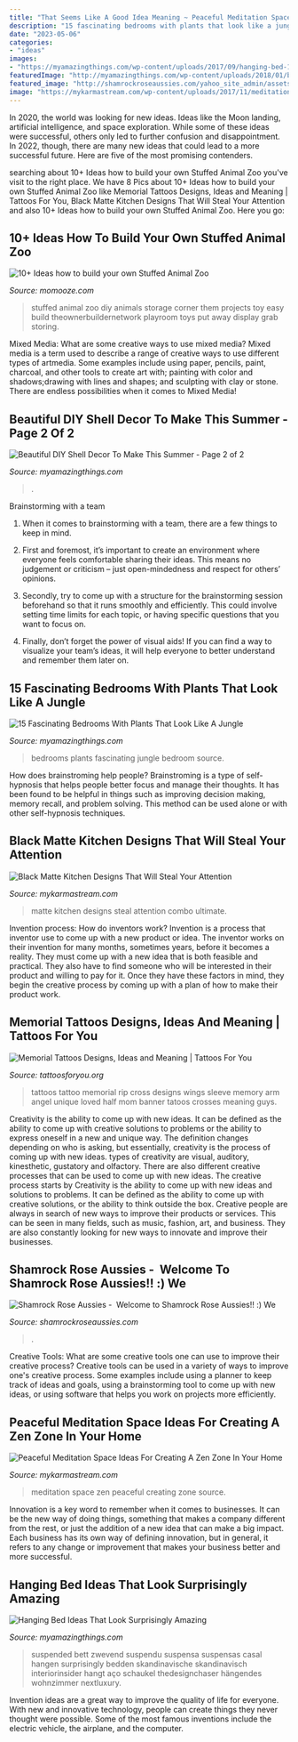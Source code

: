 ```yaml
---
title: "That Seems Like A Good Idea Meaning ~ Peaceful Meditation Space Ideas For Creating A Zen Zone In Your Home"
description: "15 fascinating bedrooms with plants that look like a jungle"
date: "2023-05-06"
categories:
- "ideas"
images:
- "https://myamazingthings.com/wp-content/uploads/2017/09/hanging-bed-1.jpg"
featuredImage: "http://myamazingthings.com/wp-content/uploads/2018/01/bedroom-plants-2.jpg"
featured_image: "http://shamrockroseaussies.com/yahoo_site_admin/assets/images/DSC_0716.10500500_std.jpg"
image: "https://mykarmastream.com/wp-content/uploads/2017/11/meditation-space-.jpg"
---
```



In 2020, the world was looking for new ideas. Ideas like the Moon landing, artificial intelligence, and space exploration. While some of these ideas were successful, others only led to further confusion and disappointment. In 2022, though, there are many new ideas that could lead to a more successful future. Here are five of the most promising contenders.

	

		
searching about 10+ Ideas how to build your own Stuffed Animal Zoo you've visit to the right place. We have 8 Pics about 10+ Ideas how to build your own Stuffed Animal Zoo like Memorial Tattoos Designs, Ideas and Meaning | Tattoos For You, Black Matte Kitchen Designs That Will Steal Your Attention and also 10+ Ideas how to build your own Stuffed Animal Zoo. Here you go:
		
    
## 10+ Ideas How To Build Your Own Stuffed Animal Zoo

<img loading=lazy src="https://www.momooze.com/wp-content/uploads/2016/12/6-696x927.jpg" onerror="this.onerror=null;this.src='https://tse2.mm.bing.net/th?id=OIP.s-c9gqIGTDwOHxC1z5mfmQHaJ3&amp;pid=15.1';" alt="10+ Ideas how to build your own Stuffed Animal Zoo">

_Source: momooze.com_

>stuffed animal zoo diy animals storage corner them projects toy easy build theownerbuildernetwork playroom toys put away display grab storing. 

	

Mixed Media: What are some creative ways to use mixed media?
Mixed media is a term used to describe a range of creative ways to use different types of artmedia. Some examples include using paper, pencils, paint, charcoal, and other tools to create art with; painting with color and shadows;drawing with lines and shapes; and sculpting with clay or stone. There are endless possibilities when it comes to Mixed Media!

    
## Beautiful DIY Shell Decor To Make This Summer - Page 2 Of 2

<img loading=lazy src="https://myamazingthings.com/wp-content/uploads/2017/06/diy-shell-decor-9.jpg" onerror="this.onerror=null;this.src='https://tse1.mm.bing.net/th?id=OIP.tj1NnDtuDKsZ2hYCxAch9gHaJQ&amp;pid=15.1';" alt="Beautiful DIY Shell Decor To Make This Summer - Page 2 of 2">

_Source: myamazingthings.com_

>. 

	

Brainstorming with a team
1. When it comes to brainstorming with a team, there are a few things to keep in mind.
2. First and foremost, it’s important to create an environment where everyone feels comfortable sharing their ideas. This means no judgement or criticism – just open-mindedness and respect for others’ opinions.

3. Secondly, try to come up with a structure for the brainstorming session beforehand so that it runs smoothly and efficiently. This could involve setting time limits for each topic, or having specific questions that you want to focus on.

4. Finally, don’t forget the power of visual aids! If you can find a way to visualize your team’s ideas, it will help everyone to better understand and remember them later on.

    
## 15 Fascinating Bedrooms With Plants That Look Like A Jungle

<img loading=lazy src="http://myamazingthings.com/wp-content/uploads/2018/01/bedroom-plants-2.jpg" onerror="this.onerror=null;this.src='https://tse3.mm.bing.net/th?id=OIP.EX-M7pl48jsMIB9VjpqRRgHaKV&amp;pid=15.1';" alt="15 Fascinating Bedrooms With Plants That Look Like A Jungle">

_Source: myamazingthings.com_

>bedrooms plants fascinating jungle bedroom source. 

	

How does brainstroming help people?
Brainstroming is a type of self-hypnosis that helps people better focus and manage their thoughts. It has been found to be helpful in things such as improving decision making, memory recall, and problem solving. This method can be used alone or with other self-hypnosis techniques.

    
## Black Matte Kitchen Designs That Will Steal Your Attention

<img loading=lazy src="https://mykarmastream.com/wp-content/uploads/2017/05/matte-kitchen-1.jpg" onerror="this.onerror=null;this.src='https://tse3.mm.bing.net/th?id=OIP.5vHIVra5oIpKwt5RlOI1lAHaKM&amp;pid=15.1';" alt="Black Matte Kitchen Designs That Will Steal Your Attention">

_Source: mykarmastream.com_

>matte kitchen designs steal attention combo ultimate. 

	

Invention process: How do inventors work?
Invention is a process that inventor use to come up with a new product or idea. The inventor works on their invention for many months, sometimes years, before it becomes a reality. They must come up with a new idea that is both feasible and practical. They also have to find someone who will be interested in their product and willing to pay for it. Once they have these factors in mind, they begin the creative process by coming up with a plan of how to make their product work.

    
## Memorial Tattoos Designs, Ideas And Meaning | Tattoos For You

<img loading=lazy src="https://www.tattoosforyou.org/wp-content/uploads/2013/09/Memorial-Cross-Tattoos.jpg" onerror="this.onerror=null;this.src='https://tse2.mm.bing.net/th?id=OIP.EXIfJYwPd8cbFqD4qvlyTwHaL6&amp;pid=15.1';" alt="Memorial Tattoos Designs, Ideas and Meaning | Tattoos For You">

_Source: tattoosforyou.org_

>tattoos tattoo memorial rip cross designs wings sleeve memory arm angel unique loved half mom banner tatoos crosses meaning guys. 

	

Creativity is the ability to come up with new ideas. It can be defined as the ability to come up with creative solutions to problems or the ability to express oneself in a new and unique way. The definition changes depending on who is asking, but essentially, creativity is the process of coming up with new ideas. types of creativity are visual, auditory, kinesthetic, gustatory and olfactory. There are also different creative processes that can be used to come up with new ideas. The creative process starts by
Creativity is the ability to come up with new ideas and solutions to problems. It can be defined as the ability to come up with creative solutions, or the ability to think outside the box. Creative people are always in search of new ways to improve their products or services. This can be seen in many fields, such as music, fashion, art, and business. They are also constantly looking for new ways to innovate and improve their businesses.

    
## Shamrock Rose Aussies - ﻿﻿﻿ Welcome To Shamrock Rose Aussies!! :) We

<img loading=lazy src="http://shamrockroseaussies.com/yahoo_site_admin/assets/images/DSC_0716.10500500_std.jpg" onerror="this.onerror=null;this.src='https://tse2.mm.bing.net/th?id=OIP.ywHyXSOmdryMRxNFAASMnwHaE-&amp;pid=15.1';" alt="Shamrock Rose Aussies - ﻿﻿﻿ Welcome to Shamrock Rose Aussies!! :) We">

_Source: shamrockroseaussies.com_

>. 

	

Creative Tools: What are some creative tools one can use to improve their creative process?
Creative tools can be used in a variety of ways to improve one's creative process. Some examples include using a planner to keep track of ideas and goals, using a brainstorming tool to come up with new ideas, or using software that helps you work on projects more efficiently.

    
## Peaceful Meditation Space Ideas For Creating A Zen Zone In Your Home

<img loading=lazy src="https://mykarmastream.com/wp-content/uploads/2017/11/meditation-space-.jpg" onerror="this.onerror=null;this.src='https://tse3.mm.bing.net/th?id=OIP.2cCsr_Wb9MBbLN12NL3xywHaLH&amp;pid=15.1';" alt="Peaceful Meditation Space Ideas For Creating A Zen Zone In Your Home">

_Source: mykarmastream.com_

>meditation space zen peaceful creating zone source. 

	

Innovation is a key word to remember when it comes to businesses. It can be the new way of doing things, something that makes a company different from the rest, or just the addition of a new idea that can make a big impact. Each business has its own way of defining innovation, but in general, it refers to any change or improvement that makes your business better and more successful.

    
## Hanging Bed Ideas That Look Surprisingly Amazing

<img loading=lazy src="https://myamazingthings.com/wp-content/uploads/2017/09/hanging-bed-1.jpg" onerror="this.onerror=null;this.src='https://tse1.mm.bing.net/th?id=OIP.SCPE7vz-qhFyk7SVokyitQHaJm&amp;pid=15.1';" alt="Hanging Bed Ideas That Look Surprisingly Amazing">

_Source: myamazingthings.com_

>suspended bett zwevend suspendu suspensa suspensas casal hangen surprisingly bedden skandinavische skandinavisch interiorinsider hangt aço schaukel thedesignchaser hängendes wohnzimmer nextluxury. 

	

Invention ideas are a great way to improve the quality of life for everyone. With new and innovative technology, people can create things they never thought were possible. Some of the most famous inventions include the electric vehicle, the airplane, and the computer.

